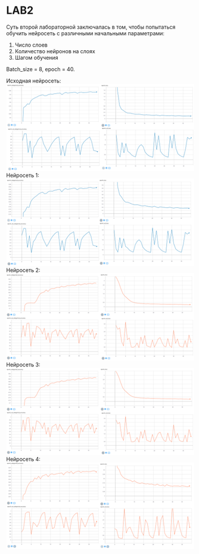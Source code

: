 # LAB2
Суть второй лабораторной заключалась в том, чтобы попытаться обучить нейросеть с различными начальными параметрами: 
1. Число слоев
2. Количество нейронов на слоях
3. Шагом обучения

Batch_size = 8, epoch = 40.

Исходная нейросеть:
![Image alt](https://github.com/PavelPoukh/LAB2/blob/master/original%20file.png)
Нейросеть 1:
![Image alt](https://github.com/PavelPoukh/LAB2/blob/master/1.png)
Нейросеть 2:
![Image alt](https://github.com/PavelPoukh/LAB2/blob/master/3.png)
Нейросеть 3:
![Image alt](https://github.com/PavelPoukh/LAB2/blob/master/3.png)
Нейросеть 4:
![Image alt](https://github.com/PavelPoukh/LAB2/blob/master/4.png)
